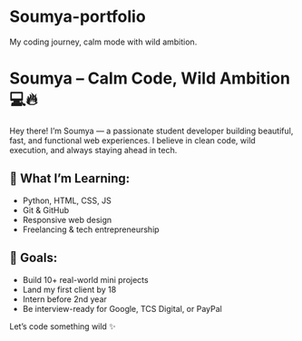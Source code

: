 # Soumya-portfolio
My coding journey, calm mode with wild ambition.
# Soumya – Calm Code, Wild Ambition 💻🔥

Hey there! I’m Soumya — a passionate student developer building beautiful, fast, and functional web experiences. I believe in clean code, wild execution, and always staying ahead in tech.

## 🚀 What I’m Learning:
- Python, HTML, CSS, JS
- Git & GitHub
- Responsive web design
- Freelancing & tech entrepreneurship

## 🎯 Goals:
- Build 10+ real-world mini projects
- Land my first client by 18
- Intern before 2nd year
- Be interview-ready for Google, TCS Digital, or PayPal

Let’s code something wild ✨
